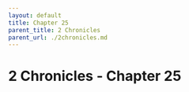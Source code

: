 ```yaml
---
layout: default
title: Chapter 25
parent_title: 2 Chronicles
parent_url: ./2chronicles.md
---
```


# 2 Chronicles - Chapter 25
